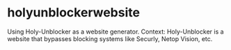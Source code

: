 # holyunblockerwebsite
Using Holy-Unblocker as a website generator. Context: Holy-Unblocker is a website that bypasses blocking systems like Securly, Netop Vision, etc.
